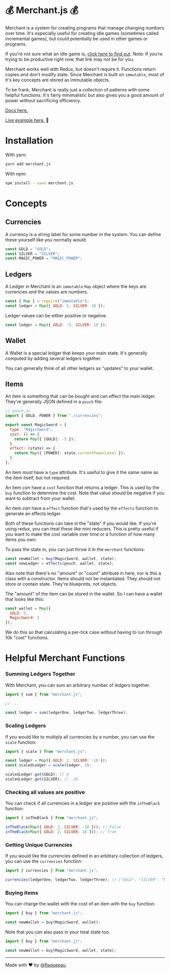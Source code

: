 # 💰 Merchant.js 💰

Merchant is a system for creating programs that manage changing numbers over
time. It's especially useful for creating idle games (sometimes called
incremental games), but could potentially be used in other games or programs.

If you're not sure what an idle game is, [click here to find out](http://www.decisionproblem.com/paperclips/index2.html). Note: If you're trying to be productive right now, that link may not be for you.

Merchant works well with Redux, but doesn't require it. Functions return copies and don't
modify state. Since Merchant is built on `immutable`, most of it's key concepts
are stored as immutable objects.

To be frank, Merchant is really just a collection of patterns with some helpful functions. It's fairly minimalistic but also gives you a good amount of power without sacrificing efficiency.

[Docs here.](https://flaque.github.io/merchant.js/)

[Live example here.](https://merchant-example.now.sh/) 🐶

# Installation

With yarn:

```sh
yarn add merchant.js
```

With npm:

```sh
npm install --save merchant.js
```

# Concepts

## Currencies

A currency is a string label for some number in the system. You can define these
yourself like you normally would:

```js
const GOLD = "GOLD";
const SILVER = "SILVER";
const MAGIC_POWER = "MAGIC_POWER";
```

## Ledgers

A Ledger in Merchant is an `immutable` `Map` object where the keys are
currencies and the values are numbers.

```js
const { Map } = require("immutable");
const ledger = Map({ GOLD: 5, SILVER: 10 });
```

Ledger values can be either positive or negative.

```js
const ledger = Map({ GOLD: -5, SILVER: 10 });
```

## Wallet

A Wallet is a special ledger that keeps your main state. It's generally computed
by adding several ledgers together.

You can generally think of all other ledgers as "updates" to your wallet.

## Items

An item is something that can be bought and can effect the main ledger. They're
generally JSON defined in a `pouch` file:

```js
// pouch.js
import { GOLD, POWER } from "./currencies";

export const MagicSword = {
  type: "MagicSword",
  cost: () => {
    return Map({ [GOLD]: -5 });
  }
  effect: (state) => {
    return Map({ [POWER]: state.currentPowerLevel });
  }
};
```

An item _must_ have a `type` attribute. It's useful to give it the same name as
the item itself, but not required.

An item _can_ have a `cost` function that returns a ledger. This is used by the
`buy` function to determine the cost. Note that value should be negative if you
want to subtract from your wallet.

An item _can_ have a `effect` function that's used by the `effects`
function to generate an effects ledger.

Both of these functions can take in the "state" if you would like. If you're
using redux, you can treat these like mini reducers. This is pretty useful if
you want to make the cost variable over time or a function of how many items you
own.

To pass the state in, you can just throw it in the `merchant` functions:

```js
const newWallet = buy(MagicSword, wallet, state);
const newLedger = effects(pouch, wallet, state);
```

Also note that there's no "amount" or "count" attribute in here, nor is this a
class with a constructor. Items should not be instantiated. They should not
store or contain state. They're blueprints, not objects.

The "amount" of the item can be stored in the wallet. So I can have a wallet
that looks like this:

```js
const wallet = Map({
  GOLD: 5,
  MagicSword: 2
});
```

We do this so that calculating a per-tick case without having to run through 10k
"cost" functions.

# Helpful Merchant Functions

### Summing Ledgers Together

With Merchant, you can sum an arbitrary number of ledgers together.

```js
import { sum } from "merchant.js";

// ...

const ledger = sum(ledgerOne, ledgerTwo, ledgerThree);
```

### Scaling Ledgers

If you would like to multiply all currencies by a number, you can use the
`scale` function:

```js
import { scale } from "merchant.js";

const ledger = Map({ GOLD: 2, SILVER: -10 });
const scaledLedger = scale(ledger, 2);

scaledLedger.get(GOLD); // 4
scaledLedger.get(SILVER); // -20
```

### Checking all values are positive

You can check if all currencies in a ledger are positive with the `inTheBlack`
function:

```js
import { inTheBlack } from "merchant.js";

inTheBlack(Map({ GOLD: 2, SILVER: -10 })); // False
inTheBlack(Map({ GOLD: 2, SILVER: 10 })); // True
```

### Getting Unique Currencies

If you would like the currencies defined in an arbitrary collection of ledgers,
you can use the `currencies` function:

```js
import { currencies } from "merchant.js";

currencies(ledgerOne, ledgerTwo, ledgerThree); // ["GOLD", "SILVER", "MAGIC_POWER"]
```

### Buying items

You can charge the wallet with the cost of an item with the `buy` function:

```js
import { buy } from "merchant.js";

const newWallet = buy(MagicSword, wallet);
```

Note that you can also pass in your total state too.

```js
import { buy } from "merchant.js";

const newWallet = buy(MagicSword, wallet, state);
```

---

Made with ❤️ by [@flaqueeau](https://twitter.com/flaqueeau).
